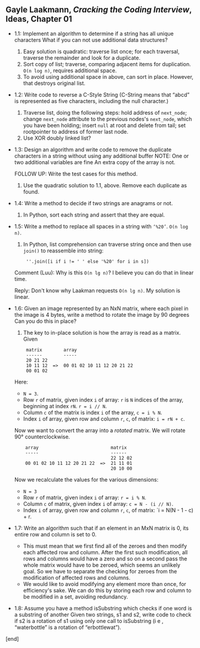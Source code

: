 ## Gayle Laakmann, _Cracking the Coding Interview_, Ideas, Chapter 01

  * 1.1: Implement an algorithm to determine if a string has all unique characters What if you can not use additional data structures?

    1. Easy solution is quadratic: traverse list once; for each traversal, traverse the remainder and look for a duplicate.
    2. Sort copy of list; traverse, comparing adjacent items for duplication. `O(n log n)`, requires additional space.
    3. To avoid using additional space in above, can sort in place. However, that destroys original list.

  * 1.2: Write code to reverse a C-Style String (C-String means that “abcd” is represented as five characters, including the null character.)

    1. Traverse list, doing the following steps: hold address of `next_node`; change `next_node` attribute to the previous nodes's `next_node`, which you have been holding; insert `null` at root and delete from tail; set rootpointer to address of former last node.
    1. Use XOR doubly linked list?

  * 1.3: Design an algorithm and write code to remove the duplicate characters in a string without using any additional buffer NOTE: One or two additional variables are fine An extra copy of the array is not.

    FOLLOW UP: Write the test cases for this method.

      1. Use the quadratic solution to 1.1, above. Remove each duplicate as found.

  * 1.4: Write a method to decide if two strings are anagrams or not.

    1. In Python, sort each string and assert that they are equal.

  * 1.5: Write a method to replace all spaces in a string with `‘%20’`. `O(n log n)`.

    1. In Python, list comprehension can traverse string once and then use `join()` to reassemble into string:

            ''.join([i if i != ' ' else '%20' for i in s])

    Comment (Luu): Why is this `O(n lg n)`? I believe you can do that in linear time.
    
    Reply: Don't know why Laakman requests `O(n lg n)`. My solution is linear.

  * 1.6: Given an image represented by an NxN matrix, where each pixel in the image is 4 bytes, write a method to rotate the image by 90 degrees Can you do this in place?

    1. The key to in-place solution is how the array is read as a matrix. Given


            matrix        array
            ------        -----
            20 21 22
            10 11 12  =>  00 01 02 10 11 12 20 21 22
            00 01 02      

    Here:

      * `N = 3`. 
      * Row `r` of matrix, given index `i` of array: `r` is `N` indices of the array, beginning at index `rN`. `r = i // N`.
      * Column `c` of the matrix is index `i` of the array, `c = i % N`. 
      * Index `i` of array, given row and column `r`, `c`, of matrix: `i = rN + c`.

    Now we want to convert the array into a _rotated_ matrix. We will rotate 90° counterclockwise.

            array                           matrix
            -----                           ------
                                            22 12 02
            00 01 02 10 11 12 20 21 22  =>  21 11 01
                                            20 10 00

    Now we recalculate the values for the various dimensions:

      * `N = 3`
      * Row `r` of matrix, given index `i` of array: `r = i % N`.
      * Column `c` of matrix, given index `i` of array: `c = N - (i // N)`.
      * Index `i` of array, given row and column `r`, `c`, of matrix: `i = N(N - 1 - c) + r.

  * 1.7: Write an algorithm such that if an element in an MxN matrix is 0, its entire row and column is set to 0.
  
    * This must mean that we first find all of the zeroes and then modify each affected row and column. After the first such modification, all rows and columns would have a zero and so on a second pass the whole matrix would have to be zeroed, which seems an unlikely goal. So we have to separate the checking for zeroes from the modification of affected rows and columns.
    * We would like to avoid modifying any element more than once, for efficiency's sake. We can do this by storing each row and column to be modified in a set, avoiding redundancy.

  * 1.8: Assume you have a method isSubstring which checks if one word is a substring of another Given two strings, s1 and s2, write code to check if s2 is a rotation of s1 using only one call to isSubstring (i e , “waterbottle” is a rotation of “erbottlewat”).

[end]
